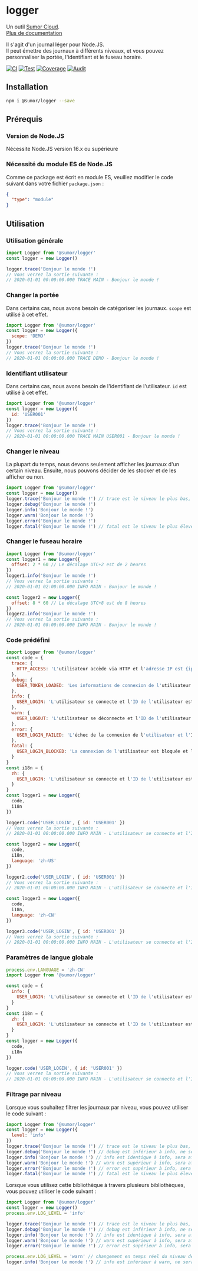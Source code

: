 # logger

Un outil [Sumor Cloud](https://sumor.cloud).  
[Plus de documentation](https://sumor.cloud/logger)

Il s'agit d'un journal léger pour Node.JS.  
Il peut émettre des journaux à différents niveaux, et vous pouvez personnaliser la portée, l'identifiant et le fuseau horaire.

[![CI](https://github.com/sumor-cloud/logger/actions/workflows/ci.yml/badge.svg)](https://github.com/sumor-cloud/logger/actions/workflows/ci.yml)
[![Test](https://github.com/sumor-cloud/logger/actions/workflows/ut.yml/badge.svg)](https://github.com/sumor-cloud/logger/actions/workflows/ut.yml)
[![Coverage](https://github.com/sumor-cloud/logger/actions/workflows/coverage.yml/badge.svg)](https://github.com/sumor-cloud/logger/actions/workflows/coverage.yml)
[![Audit](https://github.com/sumor-cloud/logger/actions/workflows/audit.yml/badge.svg)](https://github.com/sumor-cloud/logger/actions/workflows/audit.yml)

## Installation

```bash
npm i @sumor/logger --save
```

## Prérequis

### Version de Node.JS

Nécessite Node.JS version 16.x ou supérieure

### Nécessité du module ES de Node.JS

Comme ce package est écrit en module ES, veuillez modifier le code suivant dans votre fichier `package.json` :

```json
{
  "type": "module"
}
```

## Utilisation

### Utilisation générale

```js
import Logger from '@sumor/logger'
const logger = new Logger()

logger.trace('Bonjour le monde !')
// Vous verrez la sortie suivante :
// 2020-01-01 00:00:00.000 TRACE MAIN - Bonjour le monde !
```

### Changer la portée

Dans certains cas, nous avons besoin de catégoriser les journaux. `scope` est utilisé à cet effet.

```js
import Logger from '@sumor/logger'
const logger = new Logger({
  scope: 'DEMO'
})
logger.trace('Bonjour le monde !')
// Vous verrez la sortie suivante :
// 2020-01-01 00:00:00.000 TRACE DEMO - Bonjour le monde !
```

### Identifiant utilisateur

Dans certains cas, nous avons besoin de l'identifiant de l'utilisateur. `id` est utilisé à cet effet.

```js
import Logger from '@sumor/logger'
const logger = new Logger({
  id: 'USER001'
})
logger.trace('Bonjour le monde !')
// Vous verrez la sortie suivante :
// 2020-01-01 00:00:00.000 TRACE MAIN USER001 - Bonjour le monde !
```

### Changer le niveau

La plupart du temps, nous devons seulement afficher les journaux d'un certain niveau. Ensuite, nous pouvons décider de les stocker et de les afficher ou non.

```js
import Logger from '@sumor/logger'
const logger = new Logger()
logger.trace('Bonjour le monde !') // trace est le niveau le plus bas, tous les journaux seront affichés
logger.debug('Bonjour le monde !')
logger.info('Bonjour le monde !')
logger.warn('Bonjour le monde !')
logger.error('Bonjour le monde !')
logger.fatal('Bonjour le monde !') // fatal est le niveau le plus élevé, seuls les erreurs critiques seront affichées
```

### Changer le fuseau horaire

```js
import Logger from '@sumor/logger'
const logger1 = new Logger({
  offset: 2 * 60 // Le décalage UTC+2 est de 2 heures
})
logger1.info('Bonjour le monde !')
// Vous verrez la sortie suivante :
// 2020-01-01 02:00:00.000 INFO MAIN - Bonjour le monde !

const logger2 = new Logger({
  offset: 8 * 60 // Le décalage UTC+8 est de 8 heures
})
logger2.info('Bonjour le monde !')
// Vous verrez la sortie suivante :
// 2020-01-01 08:00:00.000 INFO MAIN - Bonjour le monde !
```

### Code prédéfini

```js
import Logger from '@sumor/logger'
const code = {
  trace: {
    HTTP_ACCESS: 'L'utilisateur accède via HTTP et l'adresse IP est {ip}'
  },
  debug: {
    USER_TOKEN_LOADED: 'Les informations de connexion de l'utilisateur sont lues et l'ID de l'utilisateur est {id}'
  },
  info: {
    USER_LOGIN: 'L'utilisateur se connecte et l'ID de l'utilisateur est {id}'
  },
  warn: {
    USER_LOGOUT: 'L'utilisateur se déconnecte et l'ID de l'utilisateur est {id}'
  },
  error: {
    USER_LOGIN_FAILED: 'L'échec de la connexion de l'utilisateur et l'ID de l'utilisateur est {id}'
  },
  fatal: {
    USER_LOGIN_BLOCKED: 'La connexion de l'utilisateur est bloquée et l'ID de l'utilisateur est {id}'
  }
}
const i18n = {
  zh: {
    USER_LOGIN: 'L'utilisateur se connecte et l'ID de l'utilisateur est {id}'
  }
}
const logger1 = new Logger({
  code,
  i18n
})

logger1.code('USER_LOGIN', { id: 'USER001' })
// Vous verrez la sortie suivante :
// 2020-01-01 00:00:00.000 INFO MAIN - L'utilisateur se connecte et l'ID de l'utilisateur est USER001

const logger2 = new Logger({
  code,
  i18n,
  language: 'zh-US'
})

logger2.code('USER_LOGIN', { id: 'USER001' })
// Vous verrez la sortie suivante :
// 2020-01-01 00:00:00.000 INFO MAIN - L'utilisateur se connecte et l'ID de l'utilisateur est USER001

const logger3 = new Logger({
  code,
  i18n,
  language: 'zh-CN'
})

logger3.code('USER_LOGIN', { id: 'USER001' })
// Vous verrez la sortie suivante :
// 2020-01-01 00:00:00.000 INFO MAIN - L'utilisateur se connecte et l'ID de l'utilisateur est USER001
```

### Paramètres de langue globale

```js
process.env.LANGUAGE = 'zh-CN'
import Logger from '@sumor/logger'

const code = {
  info: {
    USER_LOGIN: 'L'utilisateur se connecte et l'ID de l'utilisateur est {id}'
  }
}
const i18n = {
  zh: {
    USER_LOGIN: 'L'utilisateur se connecte et l'ID de l'utilisateur est {id}'
  }
}
const logger = new Logger({
  code,
  i18n
})

logger.code('USER_LOGIN', { id: 'USER001' })
// Vous verrez la sortie suivante :
// 2020-01-01 00:00:00.000 INFO MAIN - L'utilisateur se connecte et l'ID de l'utilisateur est USER001
```

### Filtrage par niveau

Lorsque vous souhaitez filtrer les journaux par niveau, vous pouvez utiliser le code suivant :

```js
import Logger from '@sumor/logger'
const logger = new Logger({
  level: 'info'
})
logger.trace('Bonjour le monde !') // trace est le niveau le plus bas, ne sera pas affiché
logger.debug('Bonjour le monde !') // debug est inférieur à info, ne sera pas affiché
logger.info('Bonjour le monde !') // info est identique à info, sera affiché
logger.warn('Bonjour le monde !') // warn est supérieur à info, sera affiché
logger.error('Bonjour le monde !') // error est supérieur à info, sera affiché
logger.fatal('Bonjour le monde !') // fatal est le niveau le plus élevé, sera affiché
```

Lorsque vous utilisez cette bibliothèque à travers plusieurs bibliothèques, vous pouvez utiliser le code suivant :

```js
import Logger from '@sumor/logger'
const logger = new Logger()
process.env.LOG_LEVEL = 'info'

logger.trace('Bonjour le monde !') // trace est le niveau le plus bas, ne sera pas affiché
logger.debug('Bonjour le monde !') // debug est inférieur à info, ne sera pas affiché
logger.info('Bonjour le monde !') // info est identique à info, sera affiché
logger.warn('Bonjour le monde !') // warn est supérieur à info, sera affiché
logger.error('Bonjour le monde !') // error est supérieur à info, sera affiché

process.env.LOG_LEVEL = 'warn' // changement en temps réel du niveau de journal
logger.info('Bonjour le monde !') // info est inférieur à warn, ne sera pas affiché
```
